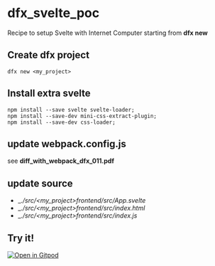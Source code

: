 # dfx_svelte_poc

Recipe to setup Svelte with Internet Computer starting from  __dfx new__

## Create dfx project

`dfx new <my_project>`

## Install extra svelte

```
npm install --save svelte svelte-loader;
npm install --save-dev mini-css-extract-plugin;
npm install --save-dev css-loader;
```

## update webpack.config.js

see __diff_with_webpack_dfx_011.pdf__

## update source

* __./src/<my_project>_frontend/src/App.svelte__
* __./src/<my_project>_frontend/src/index.html__
* __./src/<my_project>_frontend/src/index.js__

## Try it!

[![Open in Gitpod](https://gitpod.io/button/open-in-gitpod.svg)](https://gitpod.io/#https://github.com/rbolog/dfx_svelte_poc)
